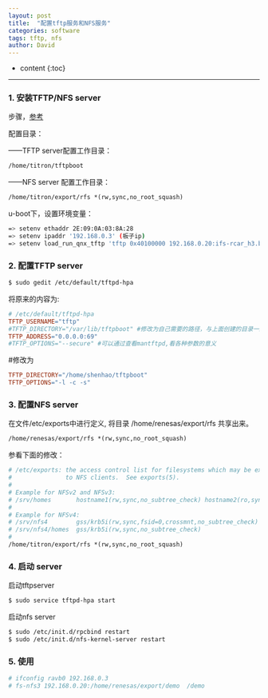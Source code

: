 ```yaml
---
layout: post
title:  "配置tftp服务和NFS服务"
categories: software
tags: tftp, nfs
author: David
---
```


* content
{:toc}

---

### 1. 安装TFTP/NFS server

步骤，[参考](https://www.cnblogs.com/shenhaocn/archive/2011/03/13/1983042.html)

配置目录：

——TFTP server配置工作目录：
```makefile
/home/titron/tftpboot
```
——NFS server 配置工作目录：
```makefile
/home/titron/export/rfs *(rw,sync,no_root_squash)
```

u-boot下，设置环境变量：
```bash
=> setenv ethaddr 2E:09:0A:03:8A:28
=> setenv ipaddr '192.168.0.3' (板子ip)
=> setenv load_run_qnx_tftp 'tftp 0x40100000 192.168.0.20:ifs-rcar_h3.bin; go 0x40100000' （服务器ip）
```

### 2.	配置TFTP server
```bash
$ sudo gedit /etc/default/tftpd-hpa
```

将原来的内容为:
```makefile
# /etc/default/tftpd-hpa
TFTP_USERNAME="tftp"
#TFTP_DIRECTORY="/var/lib/tftpboot" #修改为自己需要的路径，与上面创建的目录一致
TFTP_ADDRESS="0.0.0.0:69"
#TFTP_OPTIONS="--secure" #可以通过查看mantftpd,看各种参数的意义
```
#修改为
```makefile
TFTP_DIRECTORY="/home/shenhao/tftpboot"
TFTP_OPTIONS="-l -c -s"
```

### 3. 配置NFS server
在文件/etc/exports中进行定义, 将目录 /home/renesas/export/rfs 共享出来。
```makefile
/home/renesas/export/rfs *(rw,sync,no_root_squash)
```
参看下面的修改：
```makefile
# /etc/exports: the access control list for filesystems which may be exported
#               to NFS clients.  See exports(5).
#
# Example for NFSv2 and NFSv3:
# /srv/homes       hostname1(rw,sync,no_subtree_check) hostname2(ro,sync,no_subtree_check)
#
# Example for NFSv4:
# /srv/nfs4        gss/krb5i(rw,sync,fsid=0,crossmnt,no_subtree_check)
# /srv/nfs4/homes  gss/krb5i(rw,sync,no_subtree_check)
#
/home/titron/export/rfs *(rw,sync,no_root_squash)
```

### 4. 启动 server

启动tftpserver
```bash
$ sudo service tftpd-hpa start
```
启动nfs server
```bash
$ sudo /etc/init.d/rpcbind restart
$ sudo /etc/init.d/nfs-kernel-server restart
```

### 5. 使用
```bash
# ifconfig ravb0 192.168.0.3
# fs-nfs3 192.168.0.20:/home/renesas/export/demo  /demo
```


